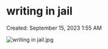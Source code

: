 # writing in jail

Created: September 15, 2023 1:55 AM

![writing in jail.jpg](writing%20in%20jail%2006e350a9927149efb13003ac1fb49196/writing_in_jail.jpg)